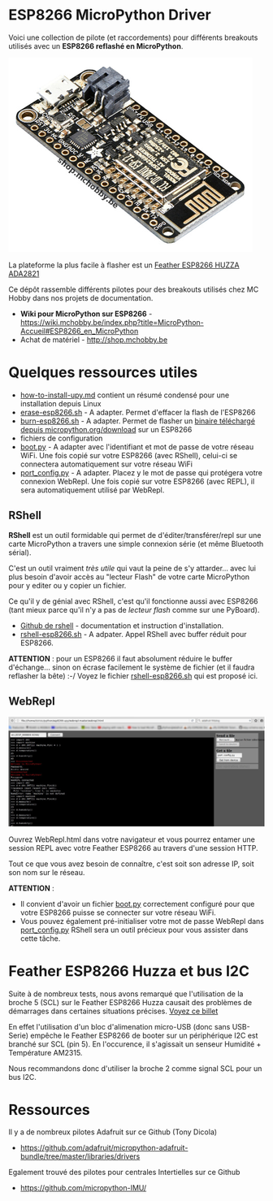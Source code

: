 # ESP8266 MicroPython Driver

Voici une collection de pilote (et raccordements) pour différents breakouts utilisés avec un __ESP8266 reflashé en MicroPython__.

![Feather ESP8266](FEAT-HUZZA-ESP8266-01.jpg)

La plateforme la plus facile à flasher est un [Feather ESP8266 HUZZA ADA2821](http://shop.mchobby.be/product.php?id_product=846)

Ce dépôt rassemble différents pilotes pour des breakouts utilisés chez MC Hobby dans nos projets de documentation.
* __Wiki pour MicroPython sur ESP8266__ - https://wiki.mchobby.be/index.php?title=MicroPython-Accueil#ESP8266_en_MicroPython
* Achat de matériel - http://shop.mchobby.be 
 
# Quelques ressources utiles
* [how-to-install-upy.md](how-to-install-upy.md) contient un résumé condensé pour une installation depuis Linux
 * [erase-esp8266.sh](erase-esp8266.sh) - A adapter. Permet d'effacer la flash de l'ESP8266
 * [burn-esp8266.sh](burn-esp8266.sh) - A adapter. Permet de flasher un [binaire téléchargé depuis micropython.org/download](https://micropython.org/download/) sur un ESP8266
* fichiers de configuration
 * [boot.py](boot.py) - A adapter avec l'identifiant et mot de passe de votre réseau WiFi. Une fois copié sur votre ESP8266 (avec RShell), celui-ci se connectera automatiquement sur votre réseau WiFi
 * [port_config.py](port_config.py) - A adapter. Placez y le mot de passe qui protégera votre connexion WebRepl. Une fois copié sur votre ESP8266 (avec REPL), il sera automatiquement utilisé par WebRepl.  

## RShell

__RShell__ est un outil formidable qui permet de d'éditer/transférer/repl sur une carte MicroPython a travers une simple connexion série (et même Bluetooth sérial).

C'est un outil vraiment _très utile_ qui vaut la peine de s'y attarder... avec lui plus besoin d'avoir accès au "lecteur Flash" de votre carte MicroPython pour y editer ou y copier un fichier.

Ce qu'il y de génial avec RShell, c'est qu'il fonctionne aussi avec ESP8266 (tant mieux parce qu'il n'y a pas de _lecteur flash_ comme sur une PyBoard). 

 * [Github de rshell](https://github.com/dhylands/rshell) - documentation et instruction d'installation.
 * [rshell-esp8266.sh](rshell-esp8266.sh) - A adpater. Appel RShell avec buffer réduit pour ESP8266. 

__ATTENTION__ : pour un ESP8266 il faut absolument réduire le buffer d'échange... sinon on écrase facilement le système de fichier (et il faudra reflasher la bête) :-/  Voyez le fichier [rshell-esp8266.sh](rshell-esp8266.sh) qui est proposé ici. 

## WebRepl

![Repl](dht11/dht11_webrepl.jpg)

Ouvrez WebRepl.html dans votre navigateur et vous pourrez entamer une session REPL avec votre Feather ESP8266 au travers d'une session HTTP. 

Tout ce que vous avez besoin de connaître, c'est soit son adresse IP, soit son nom sur le réseau.

__ATTENTION__ : 
* Il convient d'avoir un fichier [boot.py](boot.py) correctement configuré pour que votre ESP8266 puisse se connecter sur votre réseau WiFi. 
* Vous pouvez également pré-initialiser votre mot de passe WebRepl dans [port_config.py](port_config.py)
RShell sera un outil précieux pour vous assister dans cette tâche.

# Feather ESP8266 Huzza et bus I2C

Suite à de nombreux tests, nous avons remarqué que l'utilisation de la broche 5 (SCL) sur le Feather ESP8266 Huzza causait des problèmes de démarrages dans certaines situations précises. [Voyez ce billet](https://forums.adafruit.com/viewtopic.php?f=57&t=105635)

En effet l'utilisation d'un bloc d'alimenation micro-USB (donc sans USB-Serie) empêche le Feather ESP8266 de booter sur un périphérique I2C est branché sur SCL (pin 5). En l'occurence, il s'agissait un senseur Humidité + Température AM2315.

Nous recommandons donc d'utiliser la broche 2 comme signal SCL pour un bus I2C.

# Ressources

Il y a de nombreux pilotes Adafruit sur ce Github (Tony Dicola)
* https://github.com/adafruit/micropython-adafruit-bundle/tree/master/libraries/drivers

Egalement trouvé des pilotes pour centrales Intertielles sur ce Github
* https://github.com/micropython-IMU/
